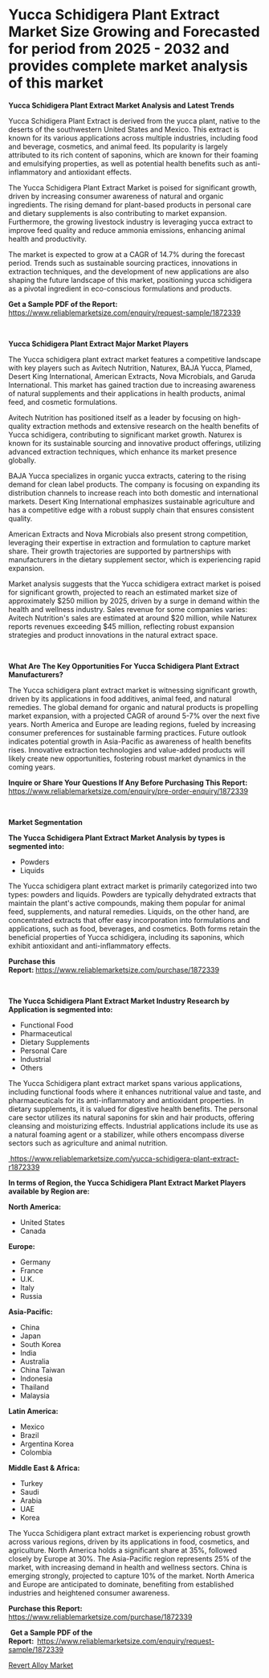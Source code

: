 <p><h1>Yucca Schidigera Plant Extract Market Size Growing and Forecasted for period from 2025 - 2032 and provides complete market analysis of this market</h1></p><p><strong>Yucca Schidigera Plant Extract Market Analysis and Latest Trends</strong></p>
<p><p>Yucca Schidigera Plant Extract is derived from the yucca plant, native to the deserts of the southwestern United States and Mexico. This extract is known for its various applications across multiple industries, including food and beverage, cosmetics, and animal feed. Its popularity is largely attributed to its rich content of saponins, which are known for their foaming and emulsifying properties, as well as potential health benefits such as anti-inflammatory and antioxidant effects.</p><p>The Yucca Schidigera Plant Extract Market is poised for significant growth, driven by increasing consumer awareness of natural and organic ingredients. The rising demand for plant-based products in personal care and dietary supplements is also contributing to market expansion. Furthermore, the growing livestock industry is leveraging yucca extract to improve feed quality and reduce ammonia emissions, enhancing animal health and productivity.</p><p>The market is expected to grow at a CAGR of 14.7% during the forecast period. Trends such as sustainable sourcing practices, innovations in extraction techniques, and the development of new applications are also shaping the future landscape of this market, positioning yucca schidigera as a pivotal ingredient in eco-conscious formulations and products.</p></p>
<p><strong>Get a Sample PDF of the Report:&nbsp;</strong> <a href="https://www.reliablemarketsize.com/enquiry/request-sample/1872339?utm_campaign=3029&utm_medium=2&utm_source=Github&utm_content=ia&utm_term=03042025&utm_id=yucca-schidigera-plant-extract">https://www.reliablemarketsize.com/enquiry/request-sample/1872339</a></p>
<p>&nbsp;</p>
<p><strong>Yucca Schidigera Plant Extract Major Market Players</strong></p>
<p><p>The Yucca schidigera plant extract market features a competitive landscape with key players such as Avitech Nutrition, Naturex, BAJA Yucca, Plamed, Desert King International, American Extracts, Nova Microbials, and Garuda International. This market has gained traction due to increasing awareness of natural supplements and their applications in health products, animal feed, and cosmetic formulations.</p><p>Avitech Nutrition has positioned itself as a leader by focusing on high-quality extraction methods and extensive research on the health benefits of Yucca schidigera, contributing to significant market growth. Naturex is known for its sustainable sourcing and innovative product offerings, utilizing advanced extraction techniques, which enhance its market presence globally.</p><p>BAJA Yucca specializes in organic yucca extracts, catering to the rising demand for clean label products. The company is focusing on expanding its distribution channels to increase reach into both domestic and international markets. Desert King International emphasizes sustainable agriculture and has a competitive edge with a robust supply chain that ensures consistent quality.</p><p>American Extracts and Nova Microbials also present strong competition, leveraging their expertise in extraction and formulation to capture market share. Their growth trajectories are supported by partnerships with manufacturers in the dietary supplement sector, which is experiencing rapid expansion.</p><p>Market analysis suggests that the Yucca schidigera extract market is poised for significant growth, projected to reach an estimated market size of approximately $250 million by 2025, driven by a surge in demand within the health and wellness industry. Sales revenue for some companies varies: Avitech Nutrition's sales are estimated at around $20 million, while Naturex reports revenues exceeding $45 million, reflecting robust expansion strategies and product innovations in the natural extract space.</p></p>
<p>&nbsp;</p>
<p><strong>What Are The Key Opportunities For Yucca Schidigera Plant Extract Manufacturers?</strong></p>
<p><p>The Yucca schidigera plant extract market is witnessing significant growth, driven by its applications in food additives, animal feed, and natural remedies. The global demand for organic and natural products is propelling market expansion, with a projected CAGR of around 5-7% over the next five years. North America and Europe are leading regions, fueled by increasing consumer preferences for sustainable farming practices. Future outlook indicates potential growth in Asia-Pacific as awareness of health benefits rises. Innovative extraction technologies and value-added products will likely create new opportunities, fostering robust market dynamics in the coming years.</p></p>
<p><strong>Inquire or Share Your Questions If Any Before Purchasing This Report:</strong> <a href="https://www.reliablemarketsize.com/enquiry/pre-order-enquiry/1872339?utm_campaign=3029&utm_medium=2&utm_source=Github&utm_content=ia&utm_term=03042025&utm_id=yucca-schidigera-plant-extract">https://www.reliablemarketsize.com/enquiry/pre-order-enquiry/1872339</a></p>
<p>&nbsp;</p>
<p><strong>Market Segmentation</strong></p>
<p><strong>The Yucca Schidigera Plant Extract Market Analysis by types is segmented into:</strong></p>
<p><ul><li>Powders</li><li>Liquids</li></ul></p>
<p><p>The Yucca schidigera plant extract market is primarily categorized into two types: powders and liquids. Powders are typically dehydrated extracts that maintain the plant's active compounds, making them popular for animal feed, supplements, and natural remedies. Liquids, on the other hand, are concentrated extracts that offer easy incorporation into formulations and applications, such as food, beverages, and cosmetics. Both forms retain the beneficial properties of Yucca schidigera, including its saponins, which exhibit antioxidant and anti-inflammatory effects.</p></p>
<p><strong>Purchase this Report:&nbsp;</strong><a href="https://www.reliablemarketsize.com/purchase/1872339?utm_campaign=3029&utm_medium=2&utm_source=Github&utm_content=ia&utm_term=03042025&utm_id=yucca-schidigera-plant-extract">https://www.reliablemarketsize.com/purchase/1872339</a></p>
<p>&nbsp;</p>
<p><strong>The Yucca Schidigera Plant Extract Market Industry Research by Application is segmented into:</strong></p>
<p><ul><li>Functional Food</li><li>Pharmaceutical</li><li>Dietary Supplements</li><li>Personal Care</li><li>Industrial</li><li>Others</li></ul></p>
<p><p>The Yucca Schidigera plant extract market spans various applications, including functional foods where it enhances nutritional value and taste, and pharmaceuticals for its anti-inflammatory and antioxidant properties. In dietary supplements, it is valued for digestive health benefits. The personal care sector utilizes its natural saponins for skin and hair products, offering cleansing and moisturizing effects. Industrial applications include its use as a natural foaming agent or a stabilizer, while others encompass diverse sectors such as agriculture and animal nutrition.</p></p>
<p><a href="https://www.reliablemarketsize.com/yucca-schidigera-plant-extract-r1872339?utm_campaign=3029&utm_medium=2&utm_source=Github&utm_content=ia&utm_term=03042025&utm_id=yucca-schidigera-plant-extract">&nbsp;https://www.reliablemarketsize.com/yucca-schidigera-plant-extract-r1872339</a></p>
<p><strong>In terms of Region, the Yucca Schidigera Plant Extract Market Players available by Region are:</strong></p>
<p>
    <p> <strong> North America: </strong>
        <ul>
            <li>United States</li>
            <li>Canada</li>
        </ul>
        </p> 
    <p> <strong> Europe: </strong>
        <ul>
            <li>Germany</li>
            <li>France</li>
            <li>U.K.</li>
            <li>Italy</li>
            <li>Russia</li>
        </ul>
        </p> 
    <p> <strong> Asia-Pacific: </strong>
        <ul>
            <li>China</li>
            <li>Japan</li>
            <li>South Korea</li>
            <li>India</li>
            <li>Australia</li>
            <li>China Taiwan</li>
            <li>Indonesia</li>
            <li>Thailand</li>
            <li>Malaysia</li>
        </ul>
        </p> 
    <p> <strong> Latin America: </strong>
        <ul>
            <li>Mexico</li>
            <li>Brazil</li>
            <li>Argentina Korea</li>
            <li>Colombia</li>
        </ul>
        </p> 
    <p> <strong> Middle East & Africa: </strong>
        <ul>
            <li>Turkey</li>
            <li>Saudi</li>
            <li>Arabia</li>
            <li>UAE</li>
            <li>Korea</li>
        </ul>
    </p>
    </p>
<p><p>The Yucca Schidigera plant extract market is experiencing robust growth across various regions, driven by its applications in food, cosmetics, and agriculture. North America holds a significant share at 35%, followed closely by Europe at 30%. The Asia-Pacific region represents 25% of the market, with increasing demand in health and wellness sectors. China is emerging strongly, projected to capture 10% of the market. North America and Europe are anticipated to dominate, benefiting from established industries and heightened consumer awareness.</p></p>
<p><strong>Purchase this Report: </strong><a href="https://www.reliablemarketsize.com/purchase/1872339?utm_campaign=3029&utm_medium=2&utm_source=Github&utm_content=ia&utm_term=03042025&utm_id=yucca-schidigera-plant-extract">https://www.reliablemarketsize.com/purchase/1872339</a></p>
<p>&nbsp;<strong>Get a Sample PDF of the Report:&nbsp;&nbsp;</strong><a href="https://www.reliablemarketsize.com/enquiry/request-sample/1872339?utm_campaign=3029&utm_medium=2&utm_source=Github&utm_content=ia&utm_term=03042025&utm_id=yucca-schidigera-plant-extract">https://www.reliablemarketsize.com/enquiry/request-sample/1872339</a></p>
<p><strong></strong></p>
<p><p><a href="https://github.com/hunanuzmez/Market-Research-Report-List-1/blob/main/revert-alloy-market.md?utm_campaign=3029&utm_medium=2&utm_source=Github&utm_content=ia&utm_term=03042025&utm_id=yucca-schidigera-plant-extract">Revert Alloy Market</a></p></p>